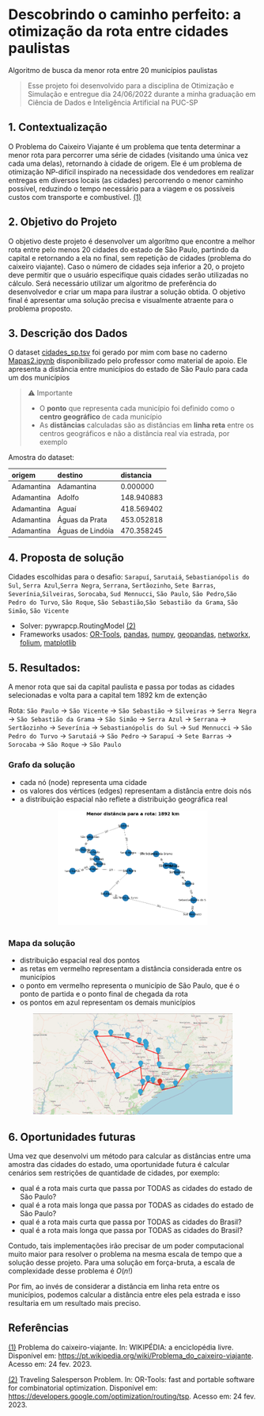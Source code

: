 # Descobrindo o caminho perfeito: a otimização da rota entre cidades paulistas

Algoritmo de busca da menor rota entre 20 municípios paulistas

> Esse projeto foi desenvolvido para a disciplina de Otimização e Simulação e entregue dia 24/06/2022 durante a minha graduação em Ciência de Dados e Inteligência Artificial na PUC-SP

## 1. Contextualização

O Problema do Caixeiro Viajante é um problema que tenta determinar a menor rota para percorrer uma série de cidades (visitando uma única vez cada uma delas), retornando à cidade de origem. Ele é um problema de otimização NP-difícil inspirado na necessidade dos vendedores em realizar entregas em diversos locais (as cidades) percorrendo o menor caminho possível, reduzindo o tempo necessário para a viagem e os possíveis custos com transporte e combustível. [(1)](#referências)

## 2. Objetivo do Projeto

O objetivo deste projeto é desenvolver um algorítmo que encontre a melhor rota entre pelo menos 20 cidades do estado de São Paulo, partindo da capital e retornando a ela no final, sem repetição de cidades (problema do caixeiro viajante). Caso o número de cidades seja inferior a 20, o projeto deve permitir que o usuário especifique quais cidades serão utilizadas no cálculo. Será necessário utilizar um algoritmo de preferência do desenvolvedor e criar um mapa para ilustrar a solução obtida. O objetivo final é apresentar uma solução precisa e visualmente atraente para o problema proposto.

## 3. Descrição dos Dados

O dataset [cidades_sp.tsv](./cidades_sp.tsv) foi gerado por mim com base no caderno [Mapas2.ipynb](./material-de-apoio/Mapas2.ipynb) disponibilizado pelo professor como material de apoio. Ele apresenta a distância entre municípios do estado de São Paulo para cada um dos municípios

> ⚠ Importante
> - O **ponto** que representa cada município foi definido como o **centro geográfico** de cada município
> - As **distâncias** calculadas são as distâncias em **linha reta** entre os centros geográficos e não a distância real via estrada, por exemplo

Amostra do dataset:

| origem | destino | distancia |
| :-- | :-- | :-- |
| Adamantina | Adamantina | 0.000000 |
| Adamantina | Adolfo | 148.940883 |
| Adamantina | Aguaí | 418.569402 |
| Adamantina | Águas da Prata | 453.052818 |
| Adamantina | Águas de Lindóia | 470.358245 |

## 4. Proposta de solução

Cidades escolhidas para o desafio: `Sarapuí`, `Sarutaiá`, `Sebastianópolis do Sul`, `Serra Azul`,`Serra Negra`, `Serrana`, `Sertãozinho`, `Sete Barras`, `Severínia`,`Silveiras`, `Sorocaba`, `Sud Mennucci`, `São Paulo`, `São Pedro`,`São Pedro do Turvo`, `São Roque`, `São Sebastião`,`São Sebastião da Grama`, `São Simão`, `São Vicente`

- Solver: pywrapcp.RoutingModel [(2)](#referências)
- Frameworks usados: [OR-Tools](https://developers.google.com/optimization), [pandas](https://pandas.pydata.org/docs/), [numpy](https://numpy.org/doc/), [geopandas](https://geopandas.org/en/stable/docs.html), [networkx](https://networkx.org/), [folium](https://python-visualization.github.io/folium/), [matplotlib](https://matplotlib.org/stable/index.html)

## 5. Resultados:

A menor rota que sai da capital paulista e passa por todas as cidades selecionadas e volta para a capital tem 1892 km de extenção

Rota: `São Paulo` → `São Vicente` → `São Sebastião` → `Silveiras` → `Serra Negra` → `São Sebastião da Grama` → `São Simão` → `Serra Azul` → `Serrana` → `Sertãozinho` → `Severínia` → `Sebastianópolis do Sul` → `Sud Mennucci` → `São Pedro do Turvo` → `Sarutaiá` → `São Pedro` → `Sarapuí` → `Sete Barras` → `Sorocaba` → `São Roque` → `São Paulo`


### Grafo da solução
- cada nó (node) representa uma cidade
- os valores dos vértices (edges) representam a distância entre dois nós
- a distribuição espacial não reflete a distribuição geográfica real
<p align="center">
  <img src="./img/grafo-rota.png" width=60%/>
</p>

### Mapa da solução
- distribuição espacial real dos pontos
- as retas em vermelho representam a distância considerada entre os municípios
- o ponto em vermelho representa o município de São Paulo, que é o ponto de partida e o ponto final de chegada da rota
- os pontos em azul representam os demais municípios
<p align="center">
  <img src="./img/mapa-rota.png" width=80%/>
</p>

## 6. Oportunidades futuras

Uma vez que desenvolvi um método para calcular as distâncias entre uma amostra das cidades do estado, uma oportunidade futura é calcular cenários sem restrições de quantidade de cidades, por exemplo:

- qual é a rota mais curta que passa por TODAS as cidades do estado de São Paulo?
- qual é a rota mais longa que passa por TODAS as cidades do estado de São Paulo?
- qual é a rota mais curta que passa por TODAS as cidades do Brasil?
- qual é a rota mais longa que passa por TODAS as cidades do Brasil?

Contudo, tais implementações irão precisar de um poder computacional muito maior para resolver o problema na mesma escala de tempo que a solução desse projeto. Para uma solução em força-bruta, a escala de complexidade desse problema é $O(n!)$

Por fim, ao invés de considerar a distância em linha reta entre os municípios, podemos calcular a distância entre eles pela estrada e isso resultaria em um resultado mais preciso.

## Referências

[(1)](#1-contextualização) Problema do caixeiro-viajante. In: WIKIPÉDIA: a enciclopédia livre. Disponível em: https://pt.wikipedia.org/wiki/Problema_do_caixeiro-viajante. Acesso em: 24 fev. 2023.

[(2)](#4-proposta-de-solução) Traveling Salesperson Problem. In: OR-Tools: fast and portable software for combinatorial optimization. Disponível em: https://developers.google.com/optimization/routing/tsp. Acesso em: 24 fev. 2023.
